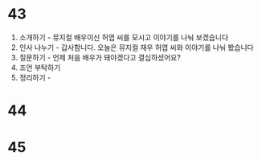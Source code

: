 # 43
1. 소개하기 - 뮤지컬 배우이신 허엽 씨를 모시고 이야기를 나눠 보겠습니다
2. 인사 나누기 -  갑사함니다. 오늘은 뮤지컬 재우 허엽 씨와 이야기를 나눠 봤습니다
3. 질문하기 - 언제 처음 배우가 돼야겠다고 결십하셨어요?
4. 조언 부탁하기
5. 정리하기 -
# 44
# 45
